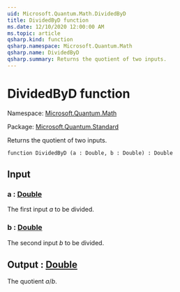 ```yaml
---
uid: Microsoft.Quantum.Math.DividedByD
title: DividedByD function
ms.date: 12/10/2020 12:00:00 AM
ms.topic: article
qsharp.kind: function
qsharp.namespace: Microsoft.Quantum.Math
qsharp.name: DividedByD
qsharp.summary: Returns the quotient of two inputs.
---
```


# DividedByD function

Namespace: [Microsoft.Quantum.Math](xref:Microsoft.Quantum.Math)

Package: [Microsoft.Quantum.Standard](https://nuget.org/packages/Microsoft.Quantum.Standard)


Returns the quotient of two inputs.

```qsharp
function DividedByD (a : Double, b : Double) : Double
```


## Input

### a : [Double](xref:microsoft.quantum.lang-ref.double)

The first input $a$ to be divided.


### b : [Double](xref:microsoft.quantum.lang-ref.double)

The second input $b$ to be divided.



## Output : [Double](xref:microsoft.quantum.lang-ref.double)

The quotient $a / b$.